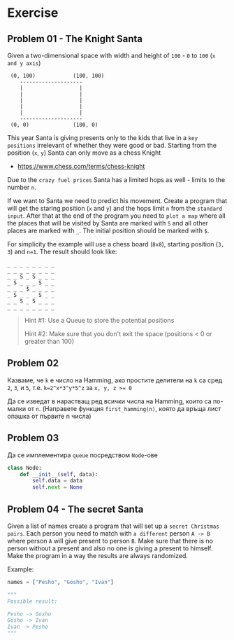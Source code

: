 # Exercise

## Problem 01 - The Knight Santa

Given a two-dimensional space with width and height of `100` - `0` to `100` (`x and y axis`)

```
 (0, 100)            (100, 100)  
    --------------------
    |                  |
    |                  |
    |                  |
    |                  |
    |                  |
    --------------------
 (0, 0)              (100, 0)
```

This year Santa is giving presents only to the kids that live in a `key positions` irrelevant of whether they were good
or bad. Starting from the position (`x`, `y`) Santa can only move as a chess Knight

- https://www.chess.com/terms/chess-knight

Due to the `crazy fuel prices` Santa has a limited hops as well - limits to the number `n`.

If we want to Santa we need to predict his movement. Create a program that will get the staring position (`x`
and `y`) and the hops limit `n` from the `standard input`. After that at the end of the program you need to `plot a map`
where all the places that will be visited by Santa are marked with `S` and all other places are marked with `_`. The
initial position should be marked with `$`.

For simplicity the example will use a chess board (`8x8`), starting position (`3, 3`) and `n=1`. The result should look
like:

```
_ _ _ _ _ _ _ _
_ _ _ _ _ _ _ _
_ _ S _ S _ _ _
_ S _ _ _ S _ _
_ _ _ $ _ _ _ _
_ S _ _ _ S _ _
_ _ S _ S _ _ _
_ _ _ _ _ _ _ _
```

> Hint #1: Use a Queue to store the potential positions
>
> Hint #2: Make sure that you don't exit the space (positions < 0 or greater than 100)

## Problem 02

Казваме, че `k` е число на Hamming, ако простите делители на `k` са сред `2`, `3`, и `5`, т.е. `k=2^x*3^y*5^z`
за `x, y, z >= 0`

Да се изведат в нарастващ ред всички числа на Hamming, които са по-малки от `n`.
(Направете функция `first_hamming(n)`, която да връща лист опашка от първите n числа)

## Problem 03

Да се имплементира `queue` посредством `Node`-ове

```python
class Node:
    def __init__(self, data):
        self.data = data
        self.next = None
```

## Problem 04 - The secret Santa

Given a list of names create a program that will set up a `secret Christmas pairs`. Each person you need to match
with `a different` person `A -> B` where person `A` will give present to person `B`. Make sure that there is no person
without a present and also no one is giving a present to himself. Make the program in a way the results are always
randomized.

Example:

```python
names = ["Pesho", "Gosho", "Ivan"]

"""
Possible result:

Pesho -> Gosho
Gosho -> Ivan
Ivan -> Pesho
"""
```
